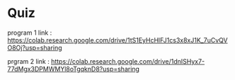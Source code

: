 # Quiz

program 1 link : https://colab.research.google.com/drive/1tS1EyHcHlFJ1cs3x8xJ1K_7uCvQVO8Oj?usp=sharing

prgram 2 link : https://colab.research.google.com/drive/1dnISHyx7-77dMgx3DPMWMYl8oTgqknD8?usp=sharing
